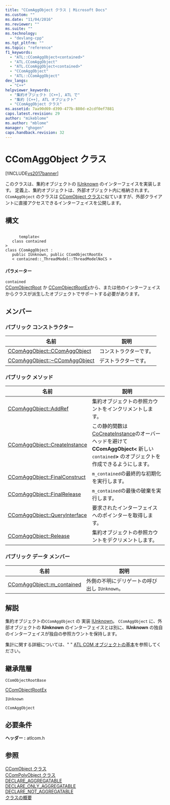 ```yaml
---
title: "CComAggObject クラス | Microsoft Docs"
ms.custom: ""
ms.date: "11/04/2016"
ms.reviewer: ""
ms.suite: ""
ms.technology: 
  - "devlang-cpp"
ms.tgt_pltfrm: ""
ms.topic: "reference"
f1_keywords: 
  - "ATL::CComAggObject<contained>"
  - "ATL.CComAggObject"
  - "ATL.CComAggObject<contained>"
  - "CComAggObject"
  - "ATL::CComAggObject"
dev_langs: 
  - "C++"
helpviewer_keywords: 
  - "集約オブジェクト [C++], ATL で"
  - "集約 [C++], ATL オブジェクト"
  - "CComAggObject クラス"
ms.assetid: 7aa90d69-d399-477b-880d-e2cdf0ef7881
caps.latest.revision: 29
author: "mikeblome"
ms.author: "mblome"
manager: "ghogen"
caps.handback.revision: 32
---
```

# CComAggObject クラス
[!INCLUDE[vs2017banner](../../assembler/inline/includes/vs2017banner.md)]

このクラスは、集約オブジェクトの [IUnknown](http://msdn.microsoft.com/library/windows/desktop/ms680509) のインターフェイスを実装します。  定義上、集約オブジェクトは、外部オブジェクト内に格納されます。  `CComAggObject` のクラスは [CComObject クラス](../../atl/reference/ccomobject-class.md)に似ていますが、外部クライアントに直接アクセスできるインターフェイスを公開します。  
  
## 構文  
  
```  
  
      template<  
   class contained  
>  
class CComAggObject :  
   public IUnknown, public CComObjectRootEx  
   < contained::_ThreadModel::ThreadModelNoCS >  
```  
  
#### パラメーター  
 `contained`  
 [CComObjectRoot](../../atl/reference/ccomobjectroot-class.md) か [CComObjectRootEx](../../atl/reference/ccomobjectrootex-class.md)から、または他のインターフェイスからクラスが派生したオブジェクトでサポートする必要があります。  
  
## メンバー  
  
### パブリック コンストラクター  
  
|名前|説明|  
|--------|--------|  
|[CComAggObject::CComAggObject](../Topic/CComAggObject::CComAggObject.md)|コンストラクターです。|  
|[CComAggObject::~CComAggObject](../Topic/CComAggObject::~CComAggObject.md)|デストラクターです。|  
  
### パブリック メソッド  
  
|名前|説明|  
|--------|--------|  
|[CComAggObject::AddRef](../Topic/CComAggObject::AddRef.md)|集約オブジェクトの参照カウントをインクリメントします。|  
|[CComAggObject::CreateInstance](../Topic/CComAggObject::CreateInstance.md)|この静的関数は [CoCreateInstance](http://msdn.microsoft.com/library/windows/desktop/ms686615)のオーバーヘッドを避けて **CComAggObject\<** 新しい`contained`**\>** のオブジェクトを作成できるようにします。|  
|[CComAggObject::FinalConstruct](../Topic/CComAggObject::FinalConstruct.md)|`m_contained`の最終的な初期化を実行します。|  
|[CComAggObject::FinalRelease](../Topic/CComAggObject::FinalRelease.md)|`m_contained`の最後の破棄を実行します。|  
|[CComAggObject::QueryInterface](../Topic/CComAggObject::QueryInterface.md)|要求されたインターフェイスへのポインターを取得します。|  
|[CComAggObject::Release](../Topic/CComAggObject::Release.md)|集約オブジェクトの参照カウントをデクリメントします。|  
  
### パブリック データ メンバー  
  
|名前|説明|  
|--------|--------|  
|[CComAggObject::m\_contained](../Topic/CComAggObject::m_contained.md)|外側の不明にデリゲートの呼び出し `IUnknown`。|  
  
## 解説  
 集約オブジェクトの`CComAggObject` の 実装 [IUnknown](http://msdn.microsoft.com/library/windows/desktop/ms680509)。  `CComAggObject` に、外部オブジェクトの **IUnknown** のインターフェイスとは別に、**IUnknown** の独自のインターフェイスが独自の参照カウントを保持します。  
  
 集計に関する詳細については、" " [ATL COM オブジェクトの基本](../../atl/fundamentals-of-atl-com-objects.md)を参照してください。  
  
## 継承階層  
 `CComObjectRootBase`  
  
 [CComObjectRootEx](../../atl/reference/ccomobjectrootex-class.md)  
  
 `IUnknown`  
  
 `CComAggObject`  
  
## 必要条件  
 **ヘッダー :** atlcom.h  
  
## 参照  
 [CComObject クラス](../../atl/reference/ccomobject-class.md)   
 [CComPolyObject クラス](../../atl/reference/ccompolyobject-class.md)   
 [DECLARE\_AGGREGATABLE](../Topic/DECLARE_AGGREGATABLE.md)   
 [DECLARE\_ONLY\_AGGREGATABLE](../Topic/DECLARE_ONLY_AGGREGATABLE.md)   
 [DECLARE\_NOT\_AGGREGATABLE](../Topic/DECLARE_NOT_AGGREGATABLE.md)   
 [クラスの概要](../../atl/atl-class-overview.md)